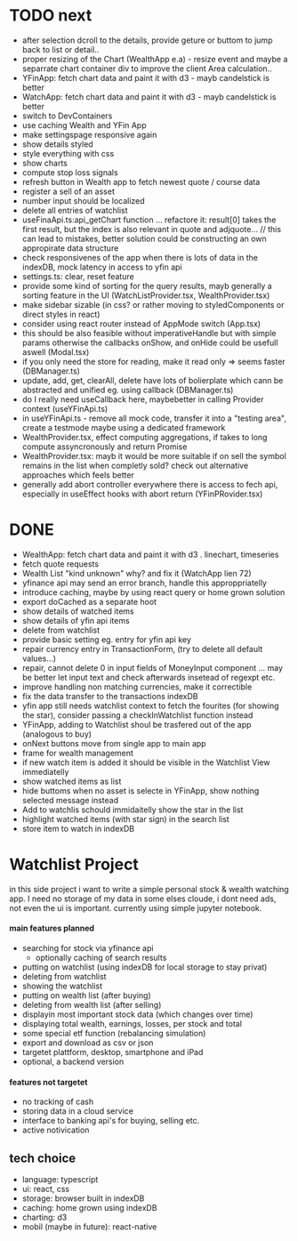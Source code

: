 # TODO next
- after selection dcroll to the details, provide geture or buttom to jump back to list or detail..
- proper resizing of the Chart (WealthApp e.a) - resize event and maybe a separrate chart container div to improve the client Area calculation..
- YFinApp: fetch chart data and paint it with d3 - mayb candelstick is better
- WatchApp: fetch chart data and paint it with d3 - mayb candelstick is better
- switch to DevContainers
- use caching Wealth and YFin App
- make settingspage responsive again
- show details styled
- style everything with css
- show charts
- compute stop loss signals
- refresh button in Wealth app to fetch newest quote / course data
- register a sell of an asset
- number input should be localized
- delete all entries of watchlist
- useFinaApi.ts:api_getChart function ... refactore it: result[0] takes the first result, but the index is also relevant in quote and adjquote...
  //      this can lead to mistakes, better solution could be constructing an own appropirate data structure
- check responsivenes of the app when there is lots of data in the indexDB, mock latency in access to yfin api
- settings.ts: clear, reset feature
- provide some kind of sorting for the query results, mayb generally a sorting feature in the UI (WatchListProvider.tsx, WealthProvider.tsx)
- make sidebar sizable (in css? or rather moving to styledComponents or direct styles in react)
- consider using react router instead of AppMode switch (App.tsx)
- this should be also feasible without imperativeHandle but with simple params otherwise the callbacks onShow, and onHide could be usefull aswell (Modal.tsx)
- if you only need the store for reading, make it read only => seems faster (DBManager.ts)
- update, add, get, clearAll, delete have lots of bolierplate which cann be abstracted and unified eg. using callback (DBManager.ts)
- do I really need useCallback here, maybebetter in calling Provider context (useYFinApi.ts)
- in useYFinApi.ts - remove all mock code, transfer it into a "testing area", create a testmode maybe using a dedicated framework
- WealthProvider.tsx, effect computing aggregations, if takes to long compute assyncronously and return Promise
- WealthProvider.tsx: mayb it would be more suitable if on sell the symbol remains in the list when completly sold? check out alternative approaches which feels better
- generally add abort controller everywhere there is access to fech api, especially in useEffect hooks with abort return (YFinPRovider.tsx)

# DONE
- WealthApp: fetch chart data and paint it with d3 . linechart, timeseries
- fetch quote requests
- Wealth List "kind unknown" why? and fix it (WatchApp lien 72)
- yfinance api may send an error branch, handle this approppriatelly
- introduce caching, maybe by using react query or home grown solution
- export doCached as a separate hoot
- show details of watched items
- show details of yfin api items
- delete from watchlist
- provide basic setting eg. entry for yfin api key
- repair currency entry in TransactionForm, (try to delete all default values...)
- repair, cannot delete 0 in input fields of MoneyInput component ... may be better let input text and check afterwards insetead of regexpt etc.
- improve handling non matching currencies, make it correctible
- fix the data transfer to the transactions indexDB
- yfin app still needs watchlist context to fetch the fourites (for showing the star), consider passing a checkInWatchlist function instead
- YFinApp, adding to Watchlist shoul be trasfered out of the app (analogous to buy)
- onNext buttons move from single app to main app
- frame for wealth management
- if new watch item is added it should be visible in the Watchlist View immediatelly
- show watched items as list
- hide buttoms when no asset is selecte in YFinApp, show nothing selected message instead
- Add to watchlis schould immidaitelly show the star in the list
- highlight watched items (with star sign) in the search list
- store item to watch in indexDB

# Watchlist Project

in this side project i want to write a simple personal stock & wealth watching app. I need no storage of my data in some elses cloude, i dont need ads, not even the ui is important. currently using simple jupyter notebook.

#### main features planned
- searching for stock via yfinance api
    - optionally caching of search results
- putting on watchlist (using indexDB for local storage to stay privat)
- deleting from watchlist
- showing the watchlist
- putting on wealth list (after buying)
- deleting from wealth list (after selling)
- displayin most important stock data (which changes over time)
- displaying total wealth, earnings, losses, per stock and total
- some special etf function (rebalancing simulation)
- export and download as csv or json
- targetet plattform, desktop, smartphone and iPad
- optional, a backend version 

#### features not targetet
- no tracking of cash
- storing data in a cloud service
- interface to banking api's for buying, selling etc.
- active notivication 


## tech choice
- language: typescript
- ui: react, css
- storage: browser built in indexDB
- caching: home grown using indexDB
- charting: d3
- mobil (maybe in future): react-native
